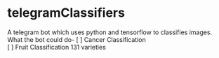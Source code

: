 # telegramClassifiers

A telegram bot which uses python and tensorflow to classifies images. </br>
What the bot could do-
[ ] Cancer Classification</br>
[ ] Fruit  Classification 131 varieties</br>



